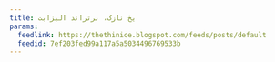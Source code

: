 ```yaml
---
title: یخ نازک، برتراند الیزابت
params:
  feedlink: https://thethinice.blogspot.com/feeds/posts/default
  feedid: 7ef203fed99a117a5a5034496769533b
---
```

